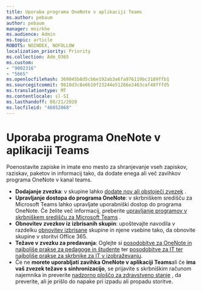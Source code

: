 ```yaml
---
title: Uporaba programa OneNote v aplikaciji Teams
ms.author: pebaum
author: pebaum
manager: mnirkhe
ms.audience: Admin
ms.topic: article
ROBOTS: NOINDEX, NOFOLLOW
localization_priority: Priority
ms.collection: Adm_O365
ms.custom:
- "9002316"
- "5665"
ms.openlocfilehash: 369845b8d5cb6e192ab3a6fa976119bc3189ffb1
ms.sourcegitcommit: 9818d3c8e6b10f23244e51286e2463caf48fffd5
ms.translationtype: MT
ms.contentlocale: sl-SI
ms.lasthandoff: 08/21/2020
ms.locfileid: "46852868"
---
```

# <a name="using-onenote-in-teams"></a>Uporaba programa OneNote v aplikaciji Teams

Poenostavite zapiske in imate eno mesto za shranjevanje vseh zapiskov, raziskav, paketov in informacij tako, da dodate enega ali več zavihkov programa OneNote v kanal teams.

- **Dodajanje zvezka**: v skupine lahko [dodate nov ali obstoječi zvezek](https://support.microsoft.com/office/add-a-onenote-notebook-to-teams-0ec78cc3-ba3b-4279-a88e-aa40af9865c2) .
- **Upravljanje dostopa do programa OneNote**: v skrbniškem središču za Microsoft Teams lahko upravljate uporabniški dostop do programa OneNote. Če želite več informacij, preberite [upravljanje programov v skrbniškem središču za Microsoft Teams](https://docs.microsoft.com/MicrosoftTeams/manage-apps) .
- **Obnovitev zvezkov iz izbrisanih skupin**: upoštevajte navodila v razdelku [obnovitev izbrisane](https://docs.microsoft.com/microsoftteams/archive-or-delete-a-team#restore-a-deleted-team) skupine in njene vsebine tako, da obnovite skupine v storitvi Office 365.
- **Težave v zvezku za predavanja**: Oglejte si [posodobitve za OneNote in najboljše prakse za pedagoge in študente](https://support.office.com/article/onenote-update-and-best-practices-for-educators-and-students-dde775f0-8b06-4263-8b54-1e9ddc3dd146) ter [posodobitve za IT ter najboljše prakse za skrbnike za IT v izobraževanju](https://support.office.com/article/onenote-update-and-best-practices-for-it-admins-in-education-9d78f2b2-5e25-4288-b597-b4ba463c7b46).
- Če ne **morete uporabljati zavihka OneNote v aplikaciji Teams**ali če **ima vaš zvezek težave s sinhronizacijo**, se prijavite s skrbniškim računom najemnika in preverite [nadzorno ploščo za zdravstveno stanje](https://docs.microsoft.com/office365/enterprise/view-service-health) , da preverite, ali je prišlo do napake pri izpadu ali propadu storitve.
